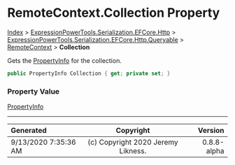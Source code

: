﻿# RemoteContext.Collection Property

[Index](../index.md) > [ExpressionPowerTools.Serialization.EFCore.Http](ExpressionPowerTools.Serialization.EFCore.Http.a.md) > [ExpressionPowerTools.Serialization.EFCore.Http.Queryable](ExpressionPowerTools.Serialization.EFCore.Http.Queryable.n.md) > [RemoteContext](ExpressionPowerTools.Serialization.EFCore.Http.Queryable.RemoteContext.cs.md) > **Collection**

Gets the [PropertyInfo](https://docs.microsoft.com/dotnet/api/system.reflection.propertyinfo) for the collection.

```csharp
public PropertyInfo Collection { get; private set; }
```

### Property Value

 [PropertyInfo](https://docs.microsoft.com/dotnet/api/system.reflection.propertyinfo) 


---

| Generated | Copyright | Version |
| :-- | :-: | --: |
| 9/13/2020 7:35:36 AM | (c) Copyright 2020 Jeremy Likness. | 0.8.8-alpha |
